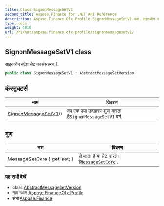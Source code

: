 ```yaml
---
title: Class SignonMessageSetV1
second_title: Aspose.Finance for .NET API Reference
description: Aspose.Finance.Ofx.Profile.SignonMessageSetV1 कक्ष. सइनऑन संदेश सेट क संस्करण 1.
type: docs
weight: 4810
url: /hi/net/aspose.finance.ofx.profile/signonmessagesetv1/
---
```

## SignonMessageSetV1 class

साइनऑन संदेश सेट का संस्करण 1.

```csharp
public class SignonMessageSetV1 : AbstractMessageSetVersion
```

## कंस्ट्रक्टर्स

| नाम | विवरण |
| --- | --- |
| [SignonMessageSetV1](signonmessagesetv1/)() | का एक नया उदाहरण शुरू करता है`SignonMessageSetV1` वर्ग. |

## गुण

| नाम | विवरण |
| --- | --- |
| [MessageSetCore](../../aspose.finance.ofx.profile/abstractmessagesetversion/messagesetcore/) { get; set; } | हो जाता है या सेट करता है[`MessageSetCore`](../abstractmessagesetversion/messagesetcore/) . |

### यह सभी देखें

* class [AbstractMessageSetVersion](../abstractmessagesetversion/)
* नाम स्थान [Aspose.Finance.Ofx.Profile](../../aspose.finance.ofx.profile/)
* सभा [Aspose.Finance](../../)


